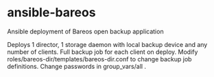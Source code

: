ansible-bareos
==============

Ansible deployment of Bareos open backup application

Deploys 1 director, 1 storage daemon with local backup device and any number of clients. 
Full backup job for each client on deploy. Modify roles/bareos-dir/templates/bareos-dir.conf to change backup job definitions.
Change passwords in group_vars/all .
